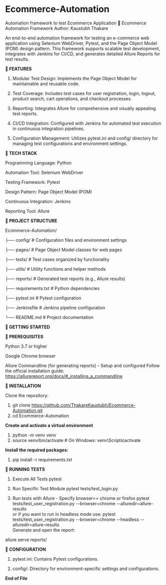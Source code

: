 # Ecommerce-Automation
Automation framework to test Ecommerce Application
🛒 Ecommerce Automation Framework
Author: Kaustubh Thakare

An end-to-end automation framework for testing an e-commerce web application using Selenium WebDriver, Pytest, and the Page Object Model (POM) design pattern. This framework supports scalable test development, integrates with Jenkins for CI/CD, and generates detailed Allure Reports for test results.


**📌 FEATURES**

1. Modular Test Design: Implements the Page Object Model for maintainable and reusable code.

2. Test Coverage: Includes test cases for user registration, login, logout, product search, cart operations, and checkout processes.

3. Reporting: Integrates Allure for comprehensive and visually appealing test reports.

4. CI/CD Integration: Configured with Jenkins for automated test execution in continuous integration pipelines.

5. Configuration Management: Utilizes pytest.ini and config/ directory for managing test configurations and environment settings.


**📌 TECH STACK**

Programming Language: Python

Automation Tool: Selenium WebDriver

Testing Framework: Pytest

Design Pattern: Page Object Model (POM)

Continuous Integration: Jenkins

Reporting Tool: Allure

**📌 PROJECT STRUCTURE**

Ecommerce-Automation/

├── config/             # Configuration files and environment settings

├── pages/              # Page Object Model classes for web pages

├── tests/              # Test cases organized by functionality

├── utils/              # Utility functions and helper methods

├── reports/            # Generated test reports (e.g., Allure results)

├── requirements.txt    # Python dependencies

├── pytest.ini          # Pytest configuration

├── Jenkinsfile         # Jenkins pipeline configuration

└── README.md           # Project documentation



**🚀 GETTING STARTED**

**📌 PREREQUISITES**

Python 3.7 or higher

Google Chrome browser

Allure Commandline (for generating reports) - Setup and configured
Follow the official installation guide: https://allurereport.org/docs/#_installing_a_commandline


**📌 INSTALLATION**

Clone the repository:
1. git clone https://github.com/ThakareKaustubh/Ecommerce-Automation.git
2. cd Ecommerce-Automation

**Create and activate a virtual environment**
1. python -m venv venv
2. source venv/bin/activate  # On Windows: venv\Scripts\activate

**Install the required packages:**
1. pip install -r requirements.txt



**📌 RUNNING TESTS**
1. Execute All Tests
pytest

2. Run Specific Test Module
pytest tests/test_login.py

3. Run tests with Allure - Specify browser== chrome or firefox 
 pytest tests/test_user_registration.py --browser=chrome --alluredir=allure-results  
or if you want to run in headless mode use:
 pytest tests/test_user_registration.py --browser=chrome --headless --alluredir=allure-results  
Generate and open the report:

allure serve reports/




**📌 CONFIGURATION**
1. pytest.ini: Contains Pytest configurations.

2. config/: Directory for environment-specific settings and configurations.

**End of File**
